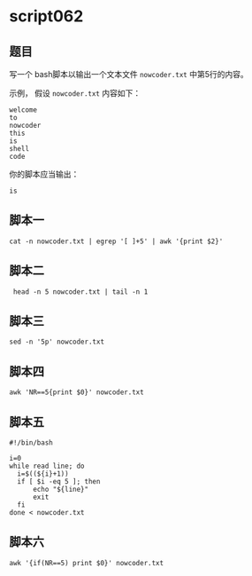 # script062
## 题目

写一个 bash脚本以输出一个文本文件 `nowcoder.txt` 中第5行的内容。

示例， 假设 `nowcoder.txt` 内容如下：
```text
welcome
to
nowcoder
this
is
shell
code
```

你的脚本应当输出：
```text
is
```

## 脚本一
```shell
cat -n nowcoder.txt | egrep '[ ]+5' | awk '{print $2}'
```

## 脚本二
```shell
 head -n 5 nowcoder.txt | tail -n 1
```

## 脚本三
```shell
sed -n '5p' nowcoder.txt
```

## 脚本四
```shell
awk 'NR==5{print $0}' nowcoder.txt
```

## 脚本五
```shell
#!/bin/bash

i=0
while read line; do
  i=$((${i}+1))
  if [ $i -eq 5 ]; then
      echo "${line}"
      exit
  fi
done < nowcoder.txt
```


## 脚本六
```shell
awk '{if(NR==5) print $0}' nowcoder.txt
```